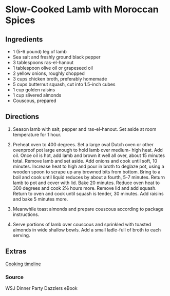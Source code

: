 # Slow-Cooked Lamb with Moroccan Spices

## Ingredients

- 1 (5-6 pound) leg of lamb
- Sea salt and freshly ground black pepper
- 3 tablespoons ras-el-hanout
- 1 tablespoon olive oil or grapeseed oil
- 2 yellow onions, roughly chopped
- 3 cups chicken broth, preferably homemade
- 5 cups butternut squash, cut into 1.5-inch cubes
- 1 cup golden raisins
- 1 cup slivered almonds
- Couscous, prepared

## Directions

1. Season lamb with salt, pepper and ras-el-hanout. Set aside at room temperature
   for 1 hour.

1. Preheat oven to 400 degrees. Set a large oval Dutch oven or other ovenproof pot
   large enough to hold lamb over medium- high heat. Add oil. Once oil is hot, add
   lamb and brown it well all over, about 15 minutes total. Remove lamb and set
   aside. Add onions and cook until soft, 10 minutes. Increase heat to high and
   pour in broth to deglaze pot, using a wooden spoon to scrape up any browned
   bits from bottom. Bring to a boil and cook until liquid reduces by about a
   fourth, 5-7 minutes. Return lamb to pot and cover with lid. Bake 20 minutes.
   Reduce oven heat to 300 degrees and cook 2½ hours more. Remove lid and add
   squash. Return to oven and cook until squash is tender, 30 minutes. Add raisins
   and bake 5 minutes more.
1. Meanwhile toast almonds and prepare couscous according to package
   instructions.
1. Serve portions of lamb over couscous and sprinkled with toasted almonds in
   wide shallow bowls. Add a small ladle-full of broth to each serving.

## Extras

[Cooking timeline](https://docs.google.com/spreadsheets/d/15eIR1qQMEOiheFY8fMJvzOJcEhwHZocrjWOIFhCCx-g/edit#gid=0)

### Source

WSJ Dinner Party Dazzlers eBook
